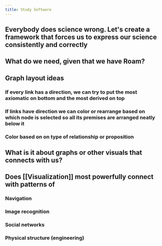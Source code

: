 ```yaml
---
title: Study Software
---
```


## Everybody does science wrong. Let's create a framework that forces us to express our science consistently and correctly

## What do we need, given that we have Roam?

## Graph layout ideas
### If every link has a direction, we can try to put the most axiomatic on bottom and the most derived on top

### If links have direction we can color or rearrange based on which node is selected so all its premises are arranged neatly below it

### Color based on on type of relationship or proposition

## What is it about graphs or other visuals that connects with us?

## Does [[Visualization]] most powerfully connect with patterns of
### Navigation

### Image recognition

### Social networks

### Physical structure (engineering)

## 
